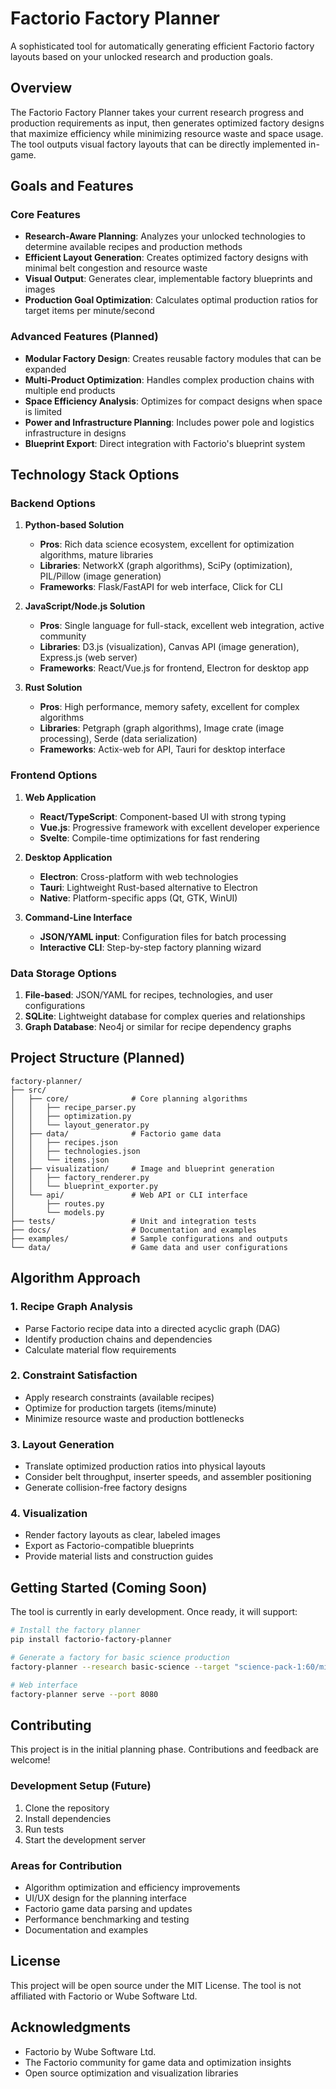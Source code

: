 # Factorio Factory Planner

A sophisticated tool for automatically generating efficient Factorio factory layouts based on your unlocked research and production goals.

## Overview

The Factorio Factory Planner takes your current research progress and production requirements as input, then generates optimized factory designs that maximize efficiency while minimizing resource waste and space usage. The tool outputs visual factory layouts that can be directly implemented in-game.

## Goals and Features

### Core Features
- **Research-Aware Planning**: Analyzes your unlocked technologies to determine available recipes and production methods
- **Efficient Layout Generation**: Creates optimized factory designs with minimal belt congestion and resource waste
- **Visual Output**: Generates clear, implementable factory blueprints and images
- **Production Goal Optimization**: Calculates optimal production ratios for target items per minute/second

### Advanced Features (Planned)
- **Modular Factory Design**: Creates reusable factory modules that can be expanded
- **Multi-Product Optimization**: Handles complex production chains with multiple end products
- **Space Efficiency Analysis**: Optimizes for compact designs when space is limited
- **Power and Infrastructure Planning**: Includes power pole and logistics infrastructure in designs
- **Blueprint Export**: Direct integration with Factorio's blueprint system

## Technology Stack Options

### Backend Options
1. **Python-based Solution**
   - **Pros**: Rich data science ecosystem, excellent for optimization algorithms, mature libraries
   - **Libraries**: NetworkX (graph algorithms), SciPy (optimization), PIL/Pillow (image generation)
   - **Frameworks**: Flask/FastAPI for web interface, Click for CLI

2. **JavaScript/Node.js Solution**
   - **Pros**: Single language for full-stack, excellent web integration, active community
   - **Libraries**: D3.js (visualization), Canvas API (image generation), Express.js (web server)
   - **Frameworks**: React/Vue.js for frontend, Electron for desktop app

3. **Rust Solution**
   - **Pros**: High performance, memory safety, excellent for complex algorithms
   - **Libraries**: Petgraph (graph algorithms), Image crate (image processing), Serde (data serialization)
   - **Frameworks**: Actix-web for API, Tauri for desktop interface

### Frontend Options
1. **Web Application**
   - **React/TypeScript**: Component-based UI with strong typing
   - **Vue.js**: Progressive framework with excellent developer experience
   - **Svelte**: Compile-time optimizations for fast rendering

2. **Desktop Application**
   - **Electron**: Cross-platform with web technologies
   - **Tauri**: Lightweight Rust-based alternative to Electron
   - **Native**: Platform-specific apps (Qt, GTK, WinUI)

3. **Command-Line Interface**
   - **JSON/YAML input**: Configuration files for batch processing
   - **Interactive CLI**: Step-by-step factory planning wizard

### Data Storage Options
1. **File-based**: JSON/YAML for recipes, technologies, and user configurations
2. **SQLite**: Lightweight database for complex queries and relationships
3. **Graph Database**: Neo4j or similar for recipe dependency graphs

## Project Structure (Planned)

```
factory-planner/
├── src/
│   ├── core/              # Core planning algorithms
│   │   ├── recipe_parser.py
│   │   ├── optimization.py
│   │   └── layout_generator.py
│   ├── data/              # Factorio game data
│   │   ├── recipes.json
│   │   ├── technologies.json
│   │   └── items.json
│   ├── visualization/     # Image and blueprint generation
│   │   ├── factory_renderer.py
│   │   └── blueprint_exporter.py
│   └── api/               # Web API or CLI interface
│       ├── routes.py
│       └── models.py
├── tests/                 # Unit and integration tests
├── docs/                  # Documentation and examples
├── examples/              # Sample configurations and outputs
└── data/                  # Game data and user configurations
```

## Algorithm Approach

### 1. Recipe Graph Analysis
- Parse Factorio recipe data into a directed acyclic graph (DAG)
- Identify production chains and dependencies
- Calculate material flow requirements

### 2. Constraint Satisfaction
- Apply research constraints (available recipes)
- Optimize for production targets (items/minute)
- Minimize resource waste and production bottlenecks

### 3. Layout Generation
- Translate optimized production ratios into physical layouts
- Consider belt throughput, inserter speeds, and assembler positioning
- Generate collision-free factory designs

### 4. Visualization
- Render factory layouts as clear, labeled images
- Export as Factorio-compatible blueprints
- Provide material lists and construction guides

## Getting Started (Coming Soon)

The tool is currently in early development. Once ready, it will support:

```bash
# Install the factory planner
pip install factorio-factory-planner

# Generate a factory for basic science production
factory-planner --research basic-science --target "science-pack-1:60/min"

# Web interface
factory-planner serve --port 8080
```

## Contributing

This project is in the initial planning phase. Contributions and feedback are welcome! 

### Development Setup (Future)
1. Clone the repository
2. Install dependencies
3. Run tests
4. Start the development server

### Areas for Contribution
- Algorithm optimization and efficiency improvements
- UI/UX design for the planning interface
- Factorio game data parsing and updates
- Performance benchmarking and testing
- Documentation and examples

## License

This project will be open source under the MIT License. The tool is not affiliated with Factorio or Wube Software Ltd.

## Acknowledgments

- Factorio by Wube Software Ltd.
- The Factorio community for game data and optimization insights
- Open source optimization and visualization libraries